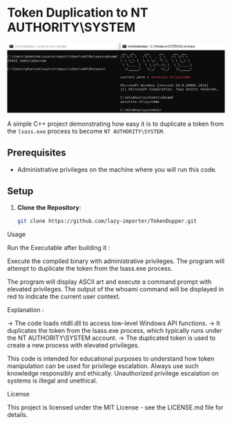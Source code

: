 # Token Duplication to NT AUTHORITY\SYSTEM
![look at that bro](/img/image.png)

A simple C++ project demonstrating how easy it is to duplicate a token from the `lsass.exe` process to become `NT AUTHORITY\SYSTEM`.

## Prerequisites

- Administrative privileges on the machine where you will run this code.

## Setup

1. **Clone the Repository**:
   ```bash
   git clone https://github.com/lazy-importer/TokenDupper.git

Usage

Run the Executable  after building it :

Execute the compiled binary with administrative privileges.
The program will attempt to duplicate the token from the lsass.exe process.

The program will display ASCII art and execute a command prompt with elevated privileges.
The output of the whoami command will be displayed in red to indicate the current user context.

Explanation : 

-> The code loads ntdll.dll to access low-level Windows API functions.
-> It duplicates the token from the lsass.exe process, which typically runs under the NT AUTHORITY\SYSTEM account.
-> The duplicated token is used to create a new process with elevated privileges. 

This code is intended for educational purposes to understand how token manipulation can be used for privilege escalation.
Always use such knowledge responsibly and ethically.
Unauthorized privilege escalation on systems is illegal and unethical.

License

This project is licensed under the MIT License - see the LICENSE.md file for details.
